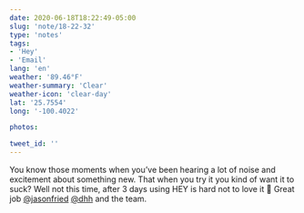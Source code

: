 ```yaml
---
date: 2020-06-18T18:22:49-05:00
slug: 'note/18-22-32'
type: 'notes'
tags:
- 'Hey'
- 'Email'
lang: 'en'
weather: '89.46°F'
weather-summary: 'Clear'
weather-icon: 'clear-day'
lat: '25.7554'
long: '-100.4022'

photos:

tweet_id: ''
---
```

You know those moments when you’ve been hearing a lot of noise and excitement about something new. That when you try it you kind of want it to suck? Well not this time, after 3 days using HEY is hard not to love it 🤩 
Great job [@jasonfried](https://twitter.com/@jasonfried) [@dhh](https://twitter.com/@dhh) and the team.  